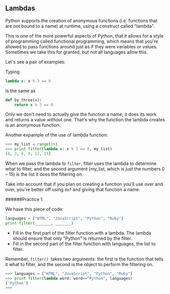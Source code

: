 ## Lambdas

Python supports the creation of anonymous functions (i.e. functions that are not bound to a name) at runtime, using a construct called "lambda".

This is one of the more powerful aspects of Python, that it allows for a style of programming called functional programming, which means that you're allowed to pass functions around just as if they were variables or values. Sometimes we take this for granted, but not all languages allow this.

Let's see a pair of examples:

Typing
```python
lambda x: x % 3 == 0
```
Is the same as
```python
def by_three(x):
    return x % 3 == 0
```
Only we don't need to actually give the function a name; it does its work and returns a value without one. That's why the function the lambda creates is an anonymous function.

Another expample of the use of lambda function:
```python
>>> my_list = range(16)
>>> print filter(lambda x: x % 3 == 0, my_list)
[0, 3, 6, 9, 12, 15]
```
When we pass the lambda to `filter`, filter uses the lambda to determine what to filter, and the second argument (my_list, which is just the numbers 0 – 15) is the list it does the filtering on.

Take into account that if you plan on creating a function you'll use over and over, you're better off using `def` and giving that function a name.

######Practice 1

We have this piece of code:

```python
languages = ["HTML", "JavaScript", "Python", "Ruby"]
print filter(_______, _______)
```

- Fill in the first part of the filter function with a lambda. The lambda should ensure that only "Python" is returned by the filter.
- Fill in the second part of the filter function with languages, the list to filter.

Remember, `filter() `takes two arguments: the first is the function that tells it what to filter, and the second is the object to perform the filtering on.

```python
>>> languages = ["HTML", "JavaScript", "Python", "Ruby"]
>>> print filter(lambda word: word=="Python", languages)
['Python']
>>>
```
